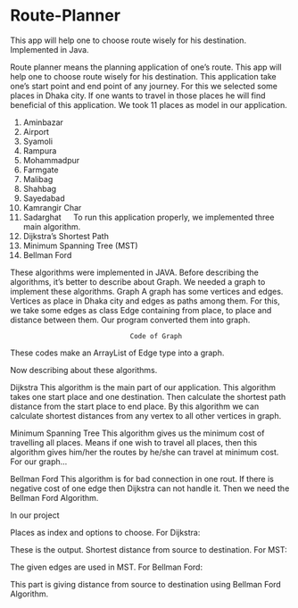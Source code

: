 # Route-Planner
This app will help one to choose route wisely for his destination. Implemented in Java.


Route planner means the planning application of one’s route. This app will help one to choose route wisely for his destination.
This application take one’s start point and end point of any journey. For this we selected some places in Dhaka city. If one wants to travel in those places he will find beneficial of this application. We took 11 places as model in our application.
1.	Aminbazar
2.	Airport
3.	Syamoli
4.	Rampura
5.	Mohammadpur
6.	Farmgate
7.	Malibag
8.	Shahbag
9.	Sayedabad
10.	Kamrangir Char
11.	Sadarghat
 
To run this application properly, we implemented three main algorithm.
1. Dijkstra’s Shortest Path
2. Minimum Spanning Tree (MST)
3. Bellman Ford

These algorithms were implemented in JAVA. Before describing the algorithms, it’s better to describe about Graph. We needed a graph to implement these algorithms.
Graph
A graph has some vertices and edges. Vertices as place in Dhaka city and edges as paths among them.
For this, we take some edges as class Edge containing from place, to place and distance between them.
Our program converted them into graph.


 
                                  Code of Graph
These codes make an ArrayList of Edge type into a graph.

 Now describing about these algorithms.



Dijkstra
This algorithm is the main part of our application. This algorithm takes one start place and one destination. Then calculate the shortest path distance from the start place to end place. By this algorithm we can calculate shortest distances from any vertex to all other vertices in graph.

 

Minimum Spanning Tree
This algorithm gives us the minimum cost of travelling all places. Means if one wish to travel all places, then this algorithm gives him/her the routes by he/she can travel at minimum cost. For our graph…
 
Bellman Ford
This algorithm is for bad connection in one rout. If there is negative cost of one edge then Dijkstra can not handle it. Then we need the Bellman Ford Algorithm.
 


In our project
 
Places as index and options to choose.
For Dijkstra:
 
These is the output. Shortest distance from source to destination.
For MST:
 
The given edges are used in MST.
For Bellman Ford:
 
This part is giving distance from source to destination using Bellman Ford Algorithm.
